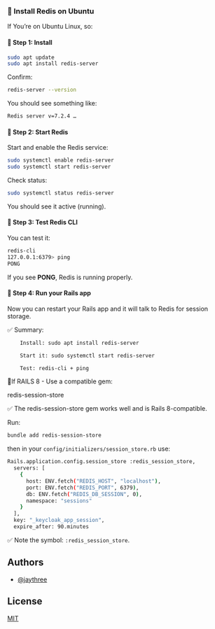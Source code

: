 ### 🧰 Install Redis on Ubuntu

If You’re on Ubuntu Linux, so:

#### 🔷 Step 1: Install
```bash
sudo apt update
sudo apt install redis-server
```
Confirm:
```bash
redis-server --version
```
You should see something like:
```bash
Redis server v=7.2.4 …
```
#### 🔷 Step 2: Start Redis

Start and enable the Redis service:
```bash
sudo systemctl enable redis-server
sudo systemctl start redis-server
```
Check status:
```bash
sudo systemctl status redis-server
```
You should see it active (running).

#### 🔷 Step 3: Test Redis CLI

You can test it:
```bash
redis-cli
127.0.0.1:6379> ping
PONG
```

If you see **PONG**, Redis is running properly.

#### 🔷 Step 4: Run your Rails app

Now you can restart your Rails app and it will talk to Redis for session storage.

✅ Summary:
```bash
    Install: sudo apt install redis-server

    Start it: sudo systemctl start redis-server

    Test: redis-cli + ping
```
🚀If RAILS 8 - Use a compatible gem: 

redis-session-store

✅ The redis-session-store gem works well and is Rails 8-compatible.

Run:
```bash
bundle add redis-session-store
```
then in your `config/initializers/session_store.rb` use:
```bash
Rails.application.config.session_store :redis_session_store,
  servers: [
    {
      host: ENV.fetch("REDIS_HOST", "localhost"),
      port: ENV.fetch("REDIS_PORT", 6379),
      db: ENV.fetch("REDIS_DB_SESSION", 0),
      namespace: "sessions"
    }
  ],
  key: "_keycloak_app_session",
  expire_after: 90.minutes
```
✅ Note the symbol: `:redis_session_store`.

## Authors

- [@jaythree](https://medium.com/jungletronics)


## License

[MIT](https://choosealicense.com/licenses/mit/)

